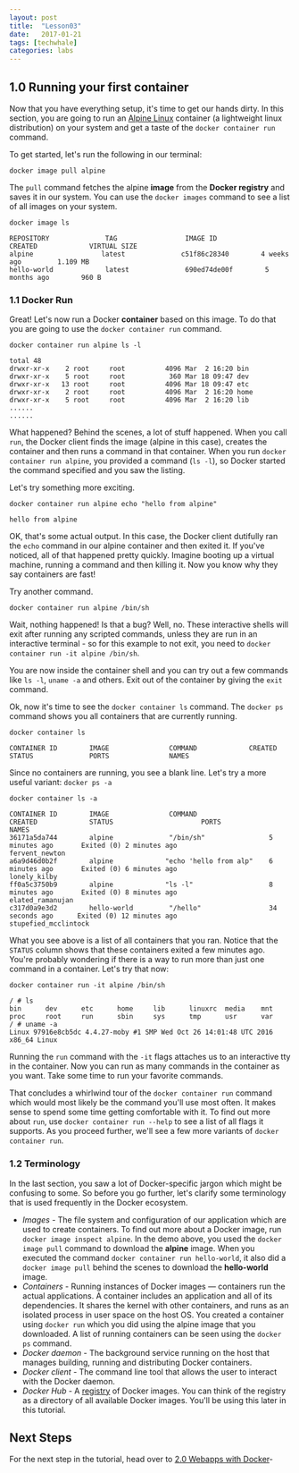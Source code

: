 ```yaml
---
layout: post
title:  "Lesson03"
date:   2017-01-21
tags: [techwhale]
categories: labs
---
```

## 1.0 Running your first container
Now that you have everything setup, it's time to get our hands dirty. In this section, you are going to run an [Alpine Linux](http://www.alpinelinux.org/) container (a lightweight linux distribution) on your system and get a taste of the `docker container run` command.

To get started, let's run the following in our terminal:

```.term1
docker image pull alpine
```

The `pull` command fetches the alpine **image** from the **Docker registry** and saves it in our system. You can use the `docker images` command to see a list of all images on your system.

```.term1
docker image ls
```
```
REPOSITORY              TAG                 IMAGE ID            CREATED             VIRTUAL SIZE
alpine                 latest              c51f86c28340        4 weeks ago         1.109 MB
hello-world             latest              690ed74de00f        5 months ago        960 B
```

### 1.1 Docker Run
Great! Let's now run a Docker **container** based on this image. To do that you are going to use the `docker container run` command.

```.term1
docker container run alpine ls -l
```
```
total 48
drwxr-xr-x    2 root     root          4096 Mar  2 16:20 bin
drwxr-xr-x    5 root     root           360 Mar 18 09:47 dev
drwxr-xr-x   13 root     root          4096 Mar 18 09:47 etc
drwxr-xr-x    2 root     root          4096 Mar  2 16:20 home
drwxr-xr-x    5 root     root          4096 Mar  2 16:20 lib
......
......
```
What happened? Behind the scenes, a lot of stuff happened. When you call `run`, the Docker client finds the image (alpine in this case), creates the container and then runs a command in that container. When you run `docker container run alpine`, you provided a command (`ls -l`), so Docker started the command specified and you saw the listing.

Let's try something more exciting.

```.term1
docker container run alpine echo "hello from alpine"
```
```
hello from alpine
```
OK, that's some actual output. In this case, the Docker client dutifully ran the `echo` command in our alpine container and then exited it. If you've noticed, all of that happened pretty quickly. Imagine booting up a virtual machine, running a command and then killing it. Now you know why they say containers are fast!

Try another command.
```.term1
docker container run alpine /bin/sh
```

Wait, nothing happened! Is that a bug? Well, no. These interactive shells will exit after running any scripted commands, unless they are run in an interactive terminal - so for this example to not exit, you need to `docker container run -it alpine /bin/sh`.

You are now inside the container shell and you can try out a few commands like `ls -l`, `uname -a` and others. Exit out of the container by giving the `exit` command.


Ok, now it's time to see the `docker container ls` command. The `docker ps` command shows you all containers that are currently running.

```.term1
docker container ls
```
```
CONTAINER ID        IMAGE               COMMAND             CREATED             STATUS              PORTS               NAMES
```

Since no containers are running, you see a blank line. Let's try a more useful variant: `docker ps -a`

```.term1
docker container ls -a
```
```
CONTAINER ID        IMAGE               COMMAND                  CREATED             STATUS                      PORTS               NAMES
36171a5da744        alpine              "/bin/sh"                5 minutes ago       Exited (0) 2 minutes ago                        fervent_newton
a6a9d46d0b2f        alpine             "echo 'hello from alp"    6 minutes ago       Exited (0) 6 minutes ago                        lonely_kilby
ff0a5c3750b9        alpine             "ls -l"                   8 minutes ago       Exited (0) 8 minutes ago                        elated_ramanujan
c317d0a9e3d2        hello-world         "/hello"                 34 seconds ago      Exited (0) 12 minutes ago                       stupefied_mcclintock
```

What you see above is a list of all containers that you ran. Notice that the `STATUS` column shows that these containers exited a few minutes ago. You're probably wondering if there is a way to run more than just one command in a container. Let's try that now:

```.term1
docker container run -it alpine /bin/sh
```
```
/ # ls
bin      dev      etc      home     lib      linuxrc  media    mnt      proc     root     run      sbin     sys      tmp      usr      var
/ # uname -a
Linux 97916e8cb5dc 4.4.27-moby #1 SMP Wed Oct 26 14:01:48 UTC 2016 x86_64 Linux
```
Running the `run` command with the `-it` flags attaches us to an interactive tty in the container. Now you can run as many commands in the container as you want. Take some time to run your favorite commands.

That concludes a whirlwind tour of the `docker container run` command which would most likely be the command you'll use most often. It makes sense to spend some time getting comfortable with it. To find out more about `run`, use `docker container run --help` to see a list of all flags it supports. As you proceed further, we'll see a few more variants of `docker container run`.
### 1.2 Terminology
In the last section, you saw a lot of Docker-specific jargon which might be confusing to some. So before you go further, let's clarify some terminology that is used frequently in the Docker ecosystem.

- *Images* - The file system and configuration of our application which are used to create containers. To find out more about a Docker image, run `docker image inspect alpine`. In the demo above, you used the `docker image pull` command to download the **alpine** image. When you executed the command `docker container run hello-world`, it also did a `docker image pull` behind the scenes to download the **hello-world** image.
- *Containers* - Running instances of Docker images &mdash; containers run the actual applications. A container includes an application and all of its dependencies. It shares the kernel with other containers, and runs as an isolated process in user space on the host OS. You created a container using `docker run` which you did using the alpine image that you downloaded. A list of running containers can be seen using the `docker ps` command.
- *Docker daemon* - The background service running on the host that manages building, running and distributing Docker containers.
- *Docker client* - The command line tool that allows the user to interact with the Docker daemon.
- *Docker Hub* - A [registry](https://hub.docker.com/explore/) of Docker images. You can think of the registry as a directory of all available Docker images. You'll be using this later in this tutorial.

## Next Steps
For the next step in the tutorial, head over to [2.0 Webapps with Docker](../webapps)-
